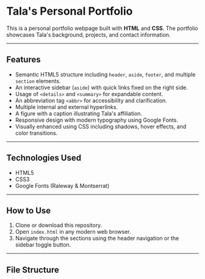 # Tala's Personal Portfolio

This is a personal portfolio webpage built with **HTML** and **CSS**. The portfolio showcases Tala's background, projects, and contact information.

---

## Features

- Semantic HTML5 structure including `header`, `aside`, `footer`, and multiple `section` elements.
- An interactive sidebar (`aside`) with quick links fixed on the right side.
- Usage of `<details>` and `<summary>` for expandable content.
- An abbreviation tag `<abbr>` for accessibility and clarification.
- Multiple internal and external hyperlinks.
- A figure with a caption illustrating Tala's affiliation.
- Responsive design with modern typography using Google Fonts.
- Visually enhanced using CSS including shadows, hover effects, and color transitions.

---

## Technologies Used

- HTML5
- CSS3
- Google Fonts (Raleway & Montserrat)

---

## How to Use

1. Clone or download this repository.
2. Open `index.html` in any modern web browser.
3. Navigate through the sections using the header navigation or the sidebar toggle button.

---

## File Structure

